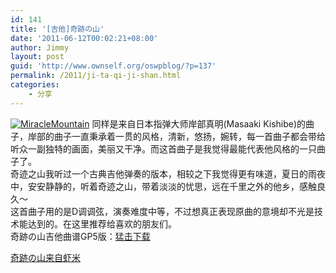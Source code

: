 ```yaml
---
id: 141
title: '[吉他]奇跡の山'
date: '2011-06-12T00:02:21+08:00'
author: Jimmy
layout: post
guid: 'http://www.ownself.org/oswpblog/?p=137'
permalink: /2011/ji-ta-qi-ji-shan.html
categories:
    - 分享
---
```


[![MiracleMountain](http://www.ownself.org/blog/wp-content/uploads/2012/04/MiracleMountain_thumb.jpg "MiracleMountain")](http://www.ownself.org/blog/wp-content/uploads/2012/04/MiracleMountain.jpg) 同样是来自日本指弹大师岸部真明(Masaaki Kishibe)的曲子，岸部的曲子一直秉承着一贯的风格，清新，悠扬，婉转，每一首曲子都会带给听众一副独特的画面，美丽又干净。而这首曲子是我觉得最能代表他风格的一只曲子了。   
 奇迹之山我听过一个古典吉他弹奏的版本，相较之下我觉得更有味道，夏日的雨夜中，安安静静的，听着奇迹之山，带着淡淡的忧思，远在千里之外的他乡，感触良久～   
 这首曲子用的是D调调弦，演奏难度中等，不过想真正表现原曲的意境却不光是技术能达到的。在这里推荐给喜欢的朋友们。   
 奇跡の山吉他曲谱GP5版：[猛击下载](http://cid-507861a5ffb49bea.office.live.com/self.aspx/.Public/%E5%90%89%E4%BB%96%E6%9B%B2%E8%B0%B1/%E5%A5%87%E8%B7%A1%E3%81%AE%E5%B1%B1.gp5)   
   
 [奇跡の山来自虾米](http://www.xiami.com/song/3570908)